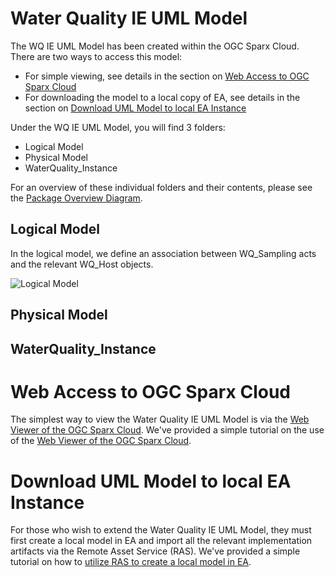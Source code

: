 # Water Quality IE UML Model
The WQ IE UML Model has been created within the OGC Sparx Cloud. There are two ways to access this model:
- For simple viewing, see details in the section on [Web Access to OGC Sparx Cloud](https://github.com/opengeospatial/WaterQualityIE/blob/master/Model/ReadMe.md#web-access-to-ogc-sparx-cloud)
- For downloading the model to a local copy of EA, see details in the section on [Download UML Model to local EA Instance
](https://github.com/opengeospatial/WaterQualityIE/blob/master/Model/ReadMe.md#download-uml-model-to-local-ea-instance)

Under the WQ IE UML Model, you will find 3 folders:
- Logical Model
- Physical Model
- WaterQuality_Instance

For an overview of these individual folders and their contents, please see the [Package Overview Diagram](https://umltool.ogc.org/index.php?m=7&o=BDD2204B-5E02-44b5-8F54-10A230C2491F).

## Logical Model
In the logical model, we define an association between WQ_Sampling acts and the relevant WQ_Host objects.

![Logical Model](https://github.com/opengeospatial/WaterQualityIE/assets/11915304/d09e7fe5-1be0-47e2-a87d-335ba07cd86c)


## Physical Model
## WaterQuality_Instance


# Web Access to OGC Sparx Cloud
The simplest way to view the Water Quality IE UML Model is via the [Web Viewer of the OGC Sparx Cloud](https://umltool.ogc.org/login.php). We've provided a simple tutorial on the use of the [Web Viewer of the OGC Sparx Cloud](https://github.com/opengeospatial/WaterQualityIE/blob/master/Model/WebAccess.md).


# Download UML Model to local EA Instance
For those who wish to extend the Water Quality IE UML Model, they must first create a local model in EA and import all the relevant implementation artifacts via the Remote Asset Service (RAS). We've provided a simple tutorial on how to [utilize RAS to create a local model in EA](https://github.com/opengeospatial/WaterQualityIE/blob/master/Model/ImportEA-Local.md).

